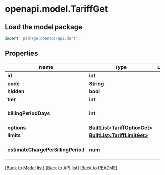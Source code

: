 # openapi.model.TariffGet

## Load the model package
```dart
import 'package:openapi/api.dart';
```

## Properties
Name | Type | Description | Notes
------------ | ------------- | ------------- | -------------
**id** | **int** |  | 
**code** | **String** |  | 
**hidden** | **bool** |  | 
**tier** | **int** |  | 
**billingPeriodDays** | **int** |  | [optional] [default to 1]
**options** | [**BuiltList&lt;TariffOptionGet&gt;**](TariffOptionGet.md) |  | 
**limits** | [**BuiltList&lt;TariffLimitGet&gt;**](TariffLimitGet.md) |  | 
**estimateChargePerBillingPeriod** | **num** |  | [optional] [default to 0]

[[Back to Model list]](../README.md#documentation-for-models) [[Back to API list]](../README.md#documentation-for-api-endpoints) [[Back to README]](../README.md)


